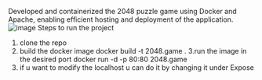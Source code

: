Developed and containerized the 2048 puzzle game using Docker and Apache, enabling efficient hosting and deployment of the application.
![image](https://github.com/user-attachments/assets/7b20d7cc-e44c-489c-aa87-f7e224575804)
Steps to run the project
1. clone the repo
2. build the docker image 
docker build -t 2048.game .
3.run the image in the desired port 
docker run -d -p 80:80 2048.game 
4. if u want to modify the localhost u can do it by changing it under Expose 
